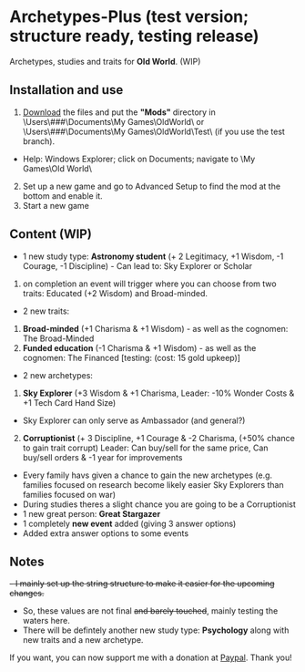 # Archetypes-Plus (test version; structure ready, testing release)
Archetypes, studies and traits for **Old World**. (WIP)

## Installation and use

1. [Download](https://github.com/ShadowDuke/OW_Archetypes-Plus/archive/master.zip) the files and put the **"Mods"** directory in \Users\\###\Documents\My Games\OldWorld\ or \Users\\###\Documents\My Games\OldWorld\Test\ (if you use the test branch).
- Help: Windows Explorer; click on Documents; navigate to \My Games\Old World\
2. Set up a new game and go to Advanced Setup to find the mod at the bottom and enable it. 
3. Start a new game


## Content (WIP)

- 1 new study type: **Astronomy student** (+ 2 Legitimacy, +1 Wisdom, -1 Courage, -1 Discipline) - Can lead to: Sky Explorer or Scholar
1. on completion an event will trigger where you can choose from two traits: Educated (+2 Wisdom) and Broad-minded.
- 2 new traits:
1. **Broad-minded** (+1 Charisma & +1 Wisdom) - as well as the cognomen: The Broad-Minded
2. **Funded education** (-1 Charisma & +1 Wisdom) - as well as the cognomen: The Financed [testing: (cost: 15 gold upkeep)]
- 2 new archetypes:
1. **Sky Explorer** (+3 Wisdom & +1 Charisma, Leader: -10% Wonder Costs & +1 Tech Card Hand Size)
- Sky Explorer can only serve as Ambassador (and general?)
2. **Corruptionist** (+ 3 Discipline, +1 Courage & -2 Charisma, (+50% chance to gain trait corrupt) Leader: Can buy/sell for the same price, Can buy/sell orders & -1 year for improvements
- Every family havs given a chance to gain the new archetypes (e.g. families focused on research become likely easier Sky Explorers than families focused on war)
- During studies theres a slight chance you are going to be a Corruptionist
- 1 new great person: **Great Stargazer**
- 1 completely **new event** added (giving 3 answer options)
- Added extra answer options to some events

## Notes
~~- I mainly set up the string structure to make it easier for the upcoming changes.~~
- So, these values are not final ~~and barely touched~~, mainly testing the waters here.
- There will be defintely another new study type: **Psychology** along with new traits and a new archetype.


If you want, you can now support me with a donation at [Paypal](https://www.paypal.com/cgi-bin/webscr?cmd=_s-xclick&hosted_button_id=5X8TNX5DN2G5C&source=url). Thank you!
